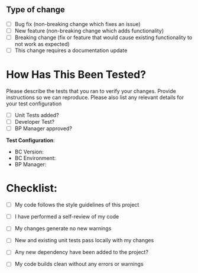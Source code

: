 ## Type of change

- [ ] Bug fix (non-breaking change which fixes an issue)
- [ ] New feature (non-breaking change which adds functionality)
- [ ] Breaking change (fix or feature that would cause existing functionality to not work as expected)
- [ ] This change requires a documentation update

# How Has This Been Tested?

Please describe the tests that you ran to verify your changes. Provide instructions so we can reproduce. Please also list any relevant details for your test configuration

- [ ] Unit Tests added?
- [ ] Developer Test?
- [ ] BP Manager approved?

**Test Configuration**:
* BC Version: 
* BC Environment:
* BP Manager: 

# Checklist:

- [ ] My code follows the style guidelines of this project
- [ ] I have performed a self-review of my code
- [ ] My changes generate no new warnings
- [ ] New and existing unit tests pass locally with my changes
- [ ] Any new dependency have been added to the project?
- [ ] My code builds clean without any errors or warnings

